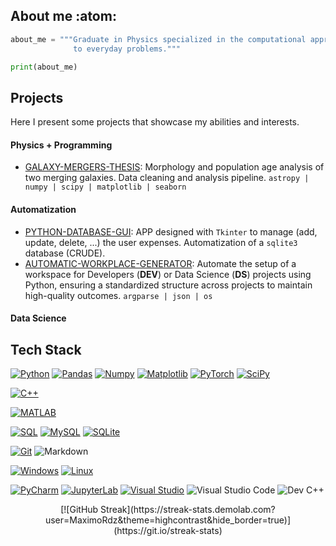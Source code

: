 ## About me :atom:
```python
about_me = """Graduate in Physics specialized in the computational approach
              to everyday problems."""

print(about_me)
```
## Projects
Here I present some projects that showcase my abilities and interests. 

#### Physics + Programming
* [GALAXY-MERGERS-THESIS](https://github.com/MaximoRdz/GALAXY-MERGERS-TFG): Morphology and population age analysis of two merging galaxies. Data cleaning and analysis pipeline. `astropy | numpy | scipy | matplotlib | seaborn`

#### Automatization
* [PYTHON-DATABASE-GUI](https://github.com/MaximoRdz/PYTHON-DATABASE-GUI): APP designed with `Tkinter` to manage (add, update, delete, ...) the user expenses. 
Automatization of a `sqlite3` database (CRUDE).
* [AUTOMATIC-WORKPLACE-GENERATOR](https://github.com/MaximoRdz/AUTO-PROJECT-STRUCTURE): Automate the setup of a workspace for Developers (**DEV**) or Data Science (**DS**) projects using Python, ensuring a standardized structure across projects to maintain high-quality outcomes. `argparse | json | os`

#### Data Science

## Tech Stack
[![Python](https://img.shields.io/badge/-Python-3776AB?style=for-the-badge&logo=python&logoColor=ffd43b)](https://www.python.org/)
[![Pandas](https://img.shields.io/badge/Pandas-3776AB?style=for-the-badge&logo=pandas&logoColor=white)](https://pandas.pydata.org/)
[![Numpy](https://img.shields.io/badge/Numpy-3776AB?style=for-the-badge&logo=numpy&logoColor=white)](https://numpy.org/)
[![Matplotlib](https://img.shields.io/badge/Matplotlib-3776AB?style=for-the-badge&logo=matplotlib&logoColor=white)](https://matplotlib.org/)
[![PyTorch](https://img.shields.io/badge/PyTorch-3776AB?style=for-the-badge&logo=pytorch&logoColor=white)](https://pytorch.org/)
[![SciPy](https://img.shields.io/badge/SciPy-3776AB?style=for-the-badge&logo=scipy&logoColor=white)](https://www.scipy.org/)

[![C++](https://img.shields.io/badge/C%2B%2B-3776AB?style=for-the-badge&logo=c%2B%2B&logoColor=white)](https://en.wikipedia.org/wiki/C%2B%2B)

[![MATLAB](https://img.shields.io/badge/MATLAB-3776AB?style=for-the-badge&logo=mathworks&logoColor=white)](https://www.mathworks.com/)

[![SQL](https://img.shields.io/badge/SQL-3776AB?style=for-the-badge&logo=sql&logoColor=white)](https://en.wikipedia.org/wiki/SQL)
[![MySQL](https://img.shields.io/badge/MySQL-3776AB?style=for-the-badge&logo=mysql&logoColor=white)](https://www.mysql.com/)
[![SQLite](https://img.shields.io/badge/SQLite-3776AB?style=for-the-badge&logo=sqlite&logoColor=white)](https://www.sqlite.org/)

[![Git](https://img.shields.io/badge/Git-F05032?style=for-the-badge&logo=git&logoColor=white)](https://git-scm.com/)
![Markdown](https://img.shields.io/badge/Markdown-000000?style=for-the-badge&logo=markdown&logoColor=white)

[![Windows](https://img.shields.io/badge/Windows-3776AB?style=for-the-badge&logo=windows&logoColor=white)](https://www.microsoft.com/en-us/windows)
[![Linux](https://img.shields.io/badge/Linux-3776AB?style=for-the-badge&logo=linux&logoColor=white)](https://www.linux.org/)

[![PyCharm](https://img.shields.io/badge/PyCharm-000000?style=for-the-badge&logo=pycharm&logoColor=white)](https://www.jetbrains.com/pycharm/)
[![JupyterLab](https://img.shields.io/badge/JupyterLab-F37626?style=for-the-badge&logo=jupyter&logoColor=white)](https://jupyter.org/)
[![Visual Studio](https://img.shields.io/badge/Visual%20Studio-5C2D91?style=for-the-badge&logo=visual-studio&logoColor=white)](https://visualstudio.microsoft.com/)
![Visual Studio Code](https://img.shields.io/badge/Visual%20Studio%20Code-007ACC?style=for-the-badge&logo=visual-studio-code&logoColor=white)
![Dev C++](https://img.shields.io/badge/Dev%20C++-007CFF?style=for-the-badge&logo=dev-cplusplus&logoColor=white)

<div style="text-align: center;">
[![GitHub Streak](https://streak-stats.demolab.com?user=MaximoRdz&theme=highcontrast&hide_border=true)](https://git.io/streak-stats)
</div>









